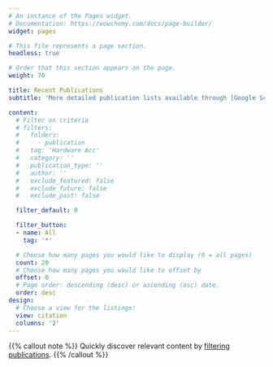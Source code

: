 ```yaml
---
# An instance of the Pages widget.
# Documentation: https://wowchemy.com/docs/page-builder/
widget: pages

# This file represents a page section.
headless: true

# Order that this section appears on the page.
weight: 70

title: Recent Publications
subtitle: 'More detailed publication lists available through [Google Scholar](https://scholar.google.com/citations?user=lvdRkEkAAAAJ&hl=en)'

content:
  # Filter on criteria
  # filters:
  #   folders:
  #     - publication
  #   tag: 'Hardware Acc'
  #   category: ''
  #   publication_type: ''
  #   author: ''
  #   exclude_featured: false
  #   exclude_future: false
  #   exclude_past: false

  filter_default: 0

  filter_button:
  - name: All
    tag: '*'

  # Choose how many pages you would like to display (0 = all pages)
  count: 20
  # Choose how many pages you would like to offset by
  offset: 0
  # Page order: descending (desc) or ascending (asc) date.
  order: desc
design:
  # Choose a view for the listings:
  view: citation
  columns: '2'
---
```


{{% callout note %}}
Quickly discover relevant content by [filtering publications](./publication/).
{{% /callout %}}
